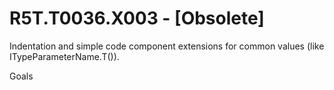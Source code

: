# R5T.T0036.X003 - [Obsolete]

Indentation and simple code component extensions for common values (like ITypeParameterName.T()).


Goals

